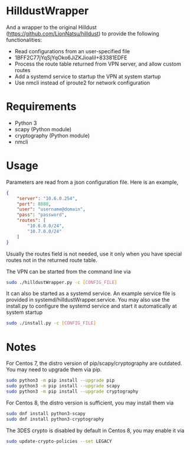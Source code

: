 # HilldustWrapper
And a wrapper to the original Hilldust (https://github.com/LionNatsu/hilldust) to provide the following functionalities:

 - Read configurations from an user-specified file
 - 1BFF2C77jYqSjYqOko6JiZKJioaIiI+83381EDFE
 - Process the route table returned from VPN server, and allow custom routes
 - Add a systemd service to startup the VPN at system startup
 - Use nmcli instead of iproute2 for network configuration

# Requirements

 - Python 3
 - scapy (Python module)
 - cryptography (Python module)
 - nmcli

# Usage

Parameters are read from a json configuration file. Here is an example,

```json
{
    "server": "10.6.0.254",
    "port": 8888,
    "user": "username@domain",
    "pass": "password",
    "routes": [
        "10.6.0.0/24",
        "10.7.0.0/24"
    ]
}
```

Usually the routes field is not needed, use it only when you have special routes not in the returned route table.

The VPN can be started from the command line via

```bash
sudo ./hilldustWrapper.py -c [CONFIG_FILE]
```

It can also be started as a systemd service. An example service file is provided in systemd/hilldustWrapper.service. You may also use the install.py to configure the systemd service and start it automatically at system startup

```bash
sudo ./install.py -c [CONFIG_FILE]
```

# Notes

For Centos 7, the distro version of pip/scapy/cryptography are outdated. You
may need to upgrade them via pip.

```bash
sudo python3 -m pip install --upgrade pip
sudo python3 -m pip install --upgrade scapy
sudo python3 -m pip install --upgrade cryptography
```

For Centos 8, the distro version is sufficient, you may install them via

```bash
sudo dnf install python3-scapy
sudo dnf install python3-cryptography
```

The 3DES crypto is disabled by default in Centos 8, you may enable it via

```bash
sudo update-crypto-policies --set LEGACY
```
